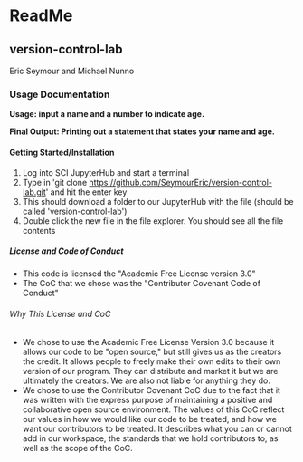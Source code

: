 # ReadMe

## version-control-lab
Eric Seymour and Michael Nunno

### Usage Documentation
**Usage: input a name and a number to indicate age.**

**Final Output: Printing out a statement that states your name and age.**

#### Getting Started/Installation
1. Log into SCI JupyterHub and start a terminal
2. Type in 'git clone https://github.com/SeymourEric/version-control-lab.git' and hit the enter key
3. This should download a folder to our JupyterHub with the file (should be called 'version-control-lab')
4. Double click the new file in the file explorer. You should see all the file contents

##### License and Code of Conduct
* This code is licensed the "Academic Free License version 3.0"
* The CoC that we chose was the "Contributor Covenant Code of Conduct"

###### Why This License and CoC
* We chose to use the Academic Free License Version 3.0 because it allows our code to be "open source," but still gives us as the creators the credit. It allows people to freely make their own edits to their own version of our program. They can distribute and market it but we are ultimately the creators. We are also not liable for anything they do.
* We chose to use the Contributor Covenant CoC due to the fact that it was written with the express purpose of maintaining a positive and collaborative open source environment. The values of this CoC reflect our values in how we would like our code to be treated, and how we want our contributors to be treated. It describes what you can or cannot add in our workspace, the standards that we hold contributors to, as well as the scope of the CoC.
